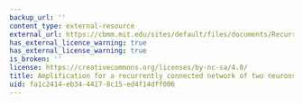```yaml
---
backup_url: ''
content_type: external-resource
external_url: https://cbmm.mit.edu/sites/default/files/documents/Recurrent2CellNet_WoodsHole_Amplification.m
has_external_licence_warning: true
has_external_license_warning: true
is_broken: ''
license: https://creativecommons.org/licenses/by-nc-sa/4.0/
title: Amplification for a recurrently connected network of two neurons
uid: fa1c2414-eb34-4417-8c15-ed4f14dff006
---
```


